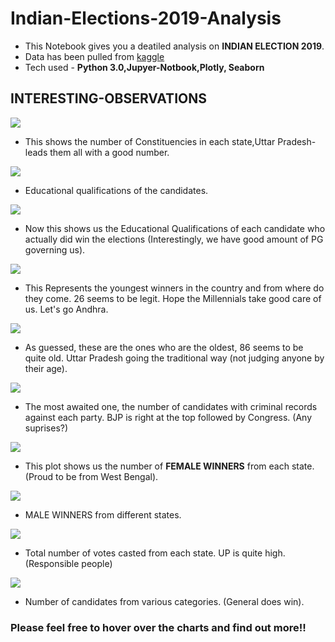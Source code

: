 # Indian-Elections-2019-Analysis
- This Notebook gives you a deatiled analysis on **INDIAN ELECTION 2019**. 
- Data has been pulled from [kaggle](https://www.kaggle.com/lokeshrth4617/indian-election-2019?scriptVersionId=37582691)
- Tech used - **Python 3.0,Jupyer-Notbook,Plotly, Seaborn**

## INTERESTING-OBSERVATIONS

![](/Images/newplot.png)

- This shows the number of Constituencies in each state,Uttar Pradesh- leads them all with a good number.

![](Images/newplot%20(1).png)

- Educational qualifications of the candidates.

![](Images/newplot%20(2).png)

- Now this shows us the Educational Qualifications of each candidate who actually did win the elections (Interestingly, we have good amount of PG governing us).

![](Images/newplot%20(3).png)

- This Represents the youngest winners in the country and from where do they come. 26 seems to be legit. Hope the Millennials take good care of us. Let's go Andhra.

![](Images/newplot%20(4).png)

- As guessed, these are the ones who are the oldest, 86 seems to be quite old. Uttar Pradesh going the traditional way (not judging anyone by their age).

![](Images/newplot%20(5).png)

- The most awaited one, the number of candidates with criminal records against each party. BJP is right at the top followed by Congress. (Any suprises?) 

![](Images/newplot%20(6).png)

- This plot shows us the number of **FEMALE WINNERS** from each state. (Proud to be from West Bengal).

![](Images/newplot%20(7).png)

- MALE WINNERS from different states.

![](Images/newplot%20(8).png)

- Total number of votes casted from each state. UP is quite high. (Responsible people)

![](Images/newplot%20(9).png)

- Number of candidates from various categories. (General does win).

### Please feel free to hover over the charts and find out more!!
